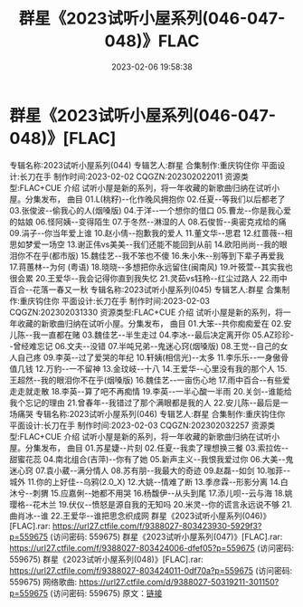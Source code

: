 ﻿---
title: 群星《2023试听小屋系列(046-047-048)》FLAC
date: 2023-02-06 19:58:38
categories: APE、FLAC、MP3
tags: 华语中文
---
# 群星《2023试听小屋系列(046-047-048)》[FLAC]

专辑名称:2023试听小屋系列(044)
专辑艺人:群星
合集制作:重庆钩住你
平面设计:长刀在手
制作时间:2023-02-02
CQGZN:202302022011
资源类型:FLAC+CUE
介绍
试听小屋是新的系列，将一年收藏的新歌曲归纳在试听小屋。分集发布，
曲目
01.L(桃籽)--化作晚风拥抱你
02.任夏--等我们以后都老了
03.张俊波--偷我心的人(烟嗓版)
04.于洋--一个想你的借口
05.曹龙--你是我心爱的姑娘
06.怪阿姨--变得陌生
07.于冬然--淋湿的人
08.石俊哲--奥密克戎给的痛
09.涓子--你当年爱上谁
10.赵小倩--抱歉我的爱人
11.董文华--思君
12.红蔷薇--相思如梦爱一场空
13.谢正伟vs美美--我们还能不能回到从前
14.欧阳尚尚--我的眼泪你不在乎(都市版)
15.魏佳艺--我不笨也不傻
16.朱小朱--别等到下辈子再爱我
17.蒋蕙林--为何 (粤语)
18.晓晓--多想把你永远留住(闽南风)
19.叶筱萱--其实我也很会累
20.王爱华--我会记得你直到我失忆
21.灵茹vs钰柃--红尘过路人
22.雨中百合--花落一春又一秋
专辑名称:2023试听小屋系列(045)
专辑艺人:群星
合集制作:重庆钩住你
平面设计:长刀在手
制作时间:2023-02-03
CQGZN:202302031330
资源类型:FLAC+CUE
介绍
试听小屋是新的系列，将一年收藏的新歌曲归纳在试听小屋。分集发布，
曲目
01.大笨--共你痴痴爱在
02.安儿陈--我一直都在赌
03.魏佳艺--半生走过
04.李冰--最后决定离开你
05.AZ珍珍--曾经难忘记
06.文夫--没错
07.半吨兄弟--鬼迷心窍(烟嗓版)
08.王觉--自己的女人自己疼
09.李英--过了爱哭的年纪
10.轩姨(相信光)--太多
11.李乐乐--一身傲骨值几钱
12.万豹--一不留神
13.金玟岐--十八
14.王爱华--心里没有我的那个人
15.王超然--我的眼泪你不在乎(烟嗓版)
16.魏佳艺--一亩伤心地
17.雨中百合--有些爱走走就走散
18.李英--算了吧不再痴情
19.李英--一半心酸一半雨
20.关剑--谁能给我个忘记的理由
21.曾春年--我错过了那个满眼都是我的人
22.安儿陈--最后是一场痛哭
专辑名称:2023试听小屋系列(046)
专辑艺人:群星
合集制作:重庆钩住你
平面设计:长刀在手
制作时间:2023-02-03
CQGZN:202302032257
资源类型:FLAC+CUE
介绍
试听小屋是新的系列，将一年收藏的新歌曲归纳在试听小屋。分集发布，
曲目
01.苏星婕--片刻
02.任夏--我卖了理想换三餐
03.索拉佐--甜蜜花蕊
04.南北组合(吉萍)--你有了她
05.新声主义--我恨我爱过你
06.大美--鬼迷心窍
07.袁小葳--满分情人
08.苏有朋--我最大的奇迹
09.赵磊--如剑
10.咖菲--城外
11.你的上好佳--乌鸦(2.0_X)
12.大姚--情难了断
13.季彦霖--形影分离
14.白沐兮--刺猬
15.应嘉俐--她都不用哭
16.杨馥伊--从头到尾
17.添儿呗--云与海
18.姚璎格--花木兰
19.伏仪--愤怒是源自我的无知吗
20.米灵--你的谎言永远说不够
21.曲肖冰--谁
22.王爱华--谁把思念织成网
群星《2023试听小屋系列(046)》[FLAC].rar: https://url27.ctfile.com/f/9388027-803423930-5929f3?p=559675
(访问密码: 559675)
群星《2023试听小屋系列(047)》[FLAC].rar: https://url27.ctfile.com/f/9388027-803424006-dfef05?p=559675
(访问密码: 559675)
群星《2023试听小屋系列(048)》[FLAC].rar: https://url27.ctfile.com/f/9388027-803424011-0df70a?p=559675
(访问密码: 559675)
网络歌曲: https://url27.ctfile.com/d/9388027-50319211-301150?p=559675
(访问密码: 559675)
原文：[链接](https://blog.sina.com.cn/s/blog_1647c7e76010310rc.html)
